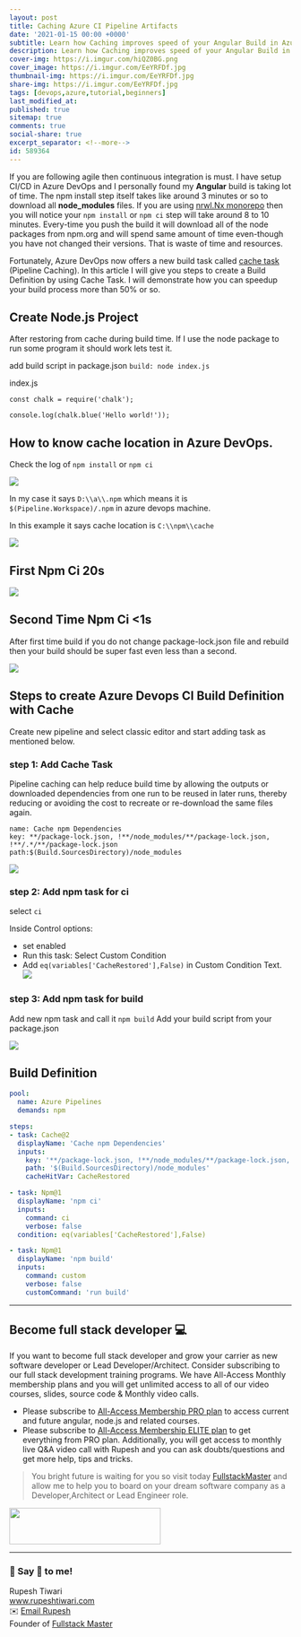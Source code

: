 ```yaml
---
layout: post
title: Caching Azure CI Pipeline Artifacts
date: '2021-01-15 00:00 +0000'
subtitle: Learn how Caching improves speed of your Angular Build in Azure CI build
description: Learn how Caching improves speed of your Angular Build in Azure CI build
cover-img: https://i.imgur.com/hiQZ0BG.png
cover_image: https://i.imgur.com/EeYRFDf.jpg
thumbnail-img: https://i.imgur.com/EeYRFDf.jpg
share-img: https://i.imgur.com/EeYRFDf.jpg
tags: [devops,azure,tutorial,beginners]
last_modified_at:
published: true
sitemap: true
comments: true
social-share: true
excerpt_separator: <!--more-->
id: 589364
---
```


If you are following agile then continuous integration is must. I have setup CI/CD in Azure DevOps and I personally found my **Angular** build is taking lot of time. The npm install step itself takes like around 3 minutes or so to download all **node_modules** files. If you are using [nrwl.Nx monorepo](https://nx.dev/) then you will notice your `npm install` or `npm ci` step will take around 8 to 10 minutes. Every-time you push the build it will download all of the node packages from npm.org and will spend same amount of time even-though you have not changed their versions. That is waste of time and resources. 

Fortunately, Azure DevOps now offers a new build task called [cache task](https://docs.microsoft.com/en-us/azure/devops/pipelines/release/caching?view=azure-devops) (Pipeline Caching). In this article I will give you steps to create a Build Definition by using Cache Task. I will demonstrate how you can speedup your build process more than 50% or so. 

## Create Node.js Project
After restoring from cache during build time. If I use the node package to run some program it should work lets test it.
 
add build script in package.json 
`build: node index.js`

index.js
```json=
const chalk = require('chalk');
 
console.log(chalk.blue('Hello world!'));
```

## How to know cache location in Azure DevOps.
Check the log of `npm install` or `npm ci`

![](https://i.imgur.com/w9Jv2n9.png)

In my case it says `D:\\a\\.npm` which means it is `$(Pipeline.Workspace)/.npm` in azure devops machine. 

In this example it says cache location is `C:\\npm\\cache`

![](https://i.imgur.com/gm4ZDzA.png)

## First Npm Ci 20s

 ![](https://i.imgur.com/l1xLLRw.png)



## Second Time Npm Ci <1s
After first time build if you do not change package-lock.json file and rebuild then your build should be super fast even less than a second. 
 
![](https://i.imgur.com/WtatWWj.png)

## Steps to create Azure Devops CI Build Definition with Cache
Create new pipeline and select classic editor and start adding task as mentioned below.
### step 1: Add Cache Task
Pipeline caching can help reduce build time by allowing the outputs or downloaded dependencies from one run to be reused in later runs, thereby reducing or avoiding the cost to recreate or re-download the same files again.
```
name: Cache npm Dependencies
key: **/package-lock.json, !**/node_modules/**/package-lock.json, !**/.*/**/package-lock.json
path:$(Build.SourcesDirectory)/node_modules
```
![](https://i.imgur.com/cwJQtEY.png)

### step 2: Add npm task for ci
select `ci` 

Inside Control options: 
- set enabled
- Run this task: Select Custom Condition
- Add `eq(variables['CacheRestored'],False)` in Custom Condition Text. 
![](https://i.imgur.com/edQZnMN.png)

### step 3: Add npm task for build
Add new npm task and call it `npm build`
Add your build script from your package.json

![](https://i.imgur.com/ttAwfP8.png)

## Build Definition
```yaml
pool:
  name: Azure Pipelines
  demands: npm

steps:
- task: Cache@2
  displayName: 'Cache npm Dependencies'
  inputs:
    key: '**/package-lock.json, !**/node_modules/**/package-lock.json, !**/.*/**/package-lock.json'
    path: '$(Build.SourcesDirectory)/node_modules'
    cacheHitVar: CacheRestored

- task: Npm@1
  displayName: 'npm ci'
  inputs:
    command: ci
    verbose: false
  condition: eq(variables['CacheRestored'],False)

- task: Npm@1
  displayName: 'npm build'
  inputs:
    command: custom
    verbose: false
    customCommand: 'run build'

```
---

## Become full stack developer 💻

If you want to become full stack developer and grow your carrier as new software developer or Lead Developer/Architect. Consider subscribing to our full stack development training programs. We have All-Access Monthly membership plans and you will get unlimited access to all of our video courses, slides, source code & Monthly video calls.

- Please subscribe to [All-Access Membership PRO plan](https://www.fullstackmaster.net/pro) to access current and future angular, node.js and related courses.
- Please subscribe to [All-Access Membership ELITE plan](https://www.fullstackmaster.net/elite) to get everything from PRO plan. Additionally, you will get access to monthly live Q&A video call with Rupesh and you can ask doubts/questions and get more help, tips and tricks.

> You bright future is waiting for you so visit today [FullstackMaster](www.fullstackmaster.net) and allow me to help you to board on your dream software company as a Developer,Architect or Lead Engineer role.
<a href="https://www.fullstackmaster.net">
    <img height="65" src="https://i.imgur.com/9OCLciM.png" width="270">
</a>

 

--- 
### 💖 Say 👋 to me! 

<div> 
Rupesh Tiwari </div><div>
<a href="https://www.rupeshtiwari.com"> www.rupeshtiwari.com</a> </div><div>
✉️ <a href="mailto:fullstackmaster1@gmail.com?subject=Hi"> Email Rupesh</a> </div><div>
Founder of <a href="https://www.fullstackmaster.net"> Fullstack Master</a></div><div>
</div>